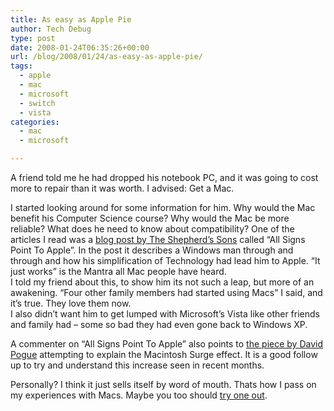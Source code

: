 ```yaml
---
title: As easy as Apple Pie
author: Tech Debug
type: post
date: 2008-01-24T06:35:26+00:00
url: /blog/2008/01/24/as-easy-as-apple-pie/
tags:
  - apple
  - mac
  - microsoft
  - switch
  - vista
categories:
  - mac
  - microsoft

---
```

A friend told me he had dropped his notebook PC, and it was going to cost more to repair than it was worth. I advised: Get a Mac.

I started looking around for some information for him. Why would the Mac benefit his Computer Science course? Why would the Mac be more reliable? What does he need to know about compatibility? One of the articles I read was a [blog post by The Shepherd’s Sons][1] called &#8220;All Signs Point To Apple&#8221;. In the post it describes a Windows man through and through and how his simplification of Technology had lead him to Apple. &#8220;It just works&#8221; is the Mantra all Mac people have heard.  
I told my friend about this, to show him its not such a leap, but more of an awakening. &#8220;Four other family members had started using Macs&#8221; I said, and it&#8217;s true. They love them now.  
I also didn&#8217;t want him to get lumped with Microsoft&#8217;s Vista like other friends and family had &#8211; some so bad they had even gone back to Windows XP.

A commenter on &#8220;All Signs Point To Apple&#8221; also points to [the piece by David Pogue][2] attempting to explain the Macintosh Surge effect. It is a good follow up to try and understand this increase seen in recent months.

Personally? I think it just sells itself by word of mouth. Thats how I pass on my experiences with Macs. Maybe you too should [try one out][3].

 [1]: http://shepherdsons.wordpress.com/2008/01/20/journal-all-signs-point-to-apple/
 [2]: http://pogue.blogs.nytimes.com/2008/01/18/explaining-the-macintosh-surge/
 [3]: http://apple.com.au/switch